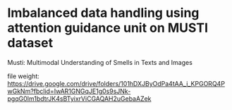 # Imbalanced data handling using attention guidance unit on MUSTI dataset

Musti: Multimodal Understanding of Smells in Texts and Images


file weight: https://drive.google.com/drive/folders/101hDXJByOdPa4tAA_i_KPGORQ4PwGkNm?fbclid=IwAR1GNGqJE1g0s9sJNk-pgqG0Im1bdtrJK4sBTyixrViCGAQAH2uGebaAZek

